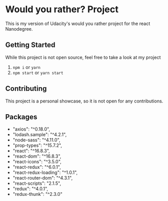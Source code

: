 # Would you rather? Project
This is my version of Udacity's would you rather
project for the react Nanodegree.

## Getting Started
While this project is not open source, feel free to take a look
at my project

1. `npm i` or `yarn`
2. `npm start` or `yarn start`

## Contributing
This project is a personal showcase, so it is not open for any
contributions.

## Packages
- "axios": "^0.18.0",
- "lodash.sample": "^4.2.1",
- "node-sass": "^4.11.0",
- "prop-types": "^15.7.2",
- "react": "^16.8.3",
- "react-dom": "^16.8.3",
- "react-icons": "^3.5.0",
- "react-redux": "^6.0.1",
- "react-redux-loading": "^1.0.1",
- "react-router-dom": "^4.3.1",
- "react-scripts": "2.1.5",
- "redux": "^4.0.1",
- "redux-thunk": "^2.3.0"